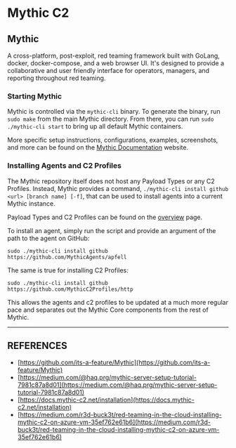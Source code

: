 # Mythic C2

## Mythic

A cross-platform, post-exploit, red teaming framework built with GoLang, docker, docker-compose, and a web browser UI. It's designed to provide a collaborative and user friendly interface for operators, managers, and reporting throughout red teaming.

### Starting Mythic

Mythic is controlled via the `mythic-cli` binary. To generate the binary, run `sudo make` from the main Mythic directory. From there, you can run `sudo ./mythic-cli start` to bring up all default Mythic containers.

More specific setup instructions, configurations, examples, screenshots, and more can be found on the [Mythic Documentation](https://docs.mythic-c2.net/) website.

### Installing Agents and C2 Profiles

The Mythic repository itself does not host any Payload Types or any C2 Profiles. Instead, Mythic provides a command, `./mythic-cli install github <url> [branch name] [-f]`, that can be used to install agents into a current Mythic instance.

Payload Types and C2 Profiles can be found on the [overview](https://mythicmeta.github.io/overview) page.

To install an agent, simply run the script and provide an argument of the path to the agent on GitHub:

```
sudo ./mythic-cli install github https://github.com/MythicAgents/apfell
```

The same is true for installing C2 Profiles:

```
sudo ./mythic-cli install github https://github.com/MythicC2Profiles/http
```

This allows the agents and c2 profiles to be updated at a much more regular pace and separates out the Mythic Core components from the rest of Mythic.



***

## REFERENCES

* [https://github.com/its-a-feature/Mythic](https://github.com/its-a-feature/Mythic)
* [https://medium.com/@haq.prg/mythic-server-setup-tutorial-7981c87a8d01](https://medium.com/@haq.prg/mythic-server-setup-tutorial-7981c87a8d01)
* [https://docs.mythic-c2.net/installation](https://docs.mythic-c2.net/installation)
* [https://medium.com/r3d-buck3t/red-teaming-in-the-cloud-installing-mythic-c2-on-azure-vm-35ef762e61b6](https://medium.com/r3d-buck3t/red-teaming-in-the-cloud-installing-mythic-c2-on-azure-vm-35ef762e61b6)
